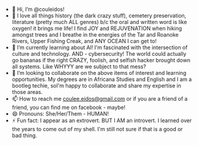 - 👋 Hi, I’m @couleidos!
- 👀 I love all things history (the dark crazy stuff), cemetery preservation, literature (pretty much ALL genres) b/c the oral and written word is like oxygen! it brings me life! I find JOY and REJUVENATION when hiking amongst trees and I breathe in the energies of the Tar and Roanoke Rivers, Upper Fishing Creak, and ANY OCEAN I can get to!
- 🌱 I’m currently learning about AI! I'm fascinated with the intersection of culture and technology. AND - cybersecurity! The world could actually go bananas if the right CRAZY, foolish, and selfish hacker brought down all systems. Like WHYYY are we subject to that mess? 
- 💞️ I’m looking to collaborate on the above items of interest and learning opportunities. My degrees are in Africana Studies and English and I am a bootleg techie, soI'm happy to collaborate and share my expertise in those areas.
- 📫 How to reach me coulee.eidos@gmail.com or if you are a friend of a friend, you can find me on facebook - maybe! 
- 😄 Pronouns: She/Her/Them - HUMAN!
- ⚡ Fun fact: I appear as an extrovert. BUT I AM an introvert. I learned over the years to come out of my shell. I'm still not sure if that is a good or bad thing.
<!---
couleidos/couleidos is a ✨ special ✨ repository because its `README.md` (this file) appears on your GitHub profile.
You can click the Preview link to take a look at your changes.
--->
